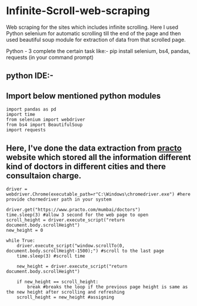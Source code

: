 # Infinite-Scroll-web-scraping
Web scraping for the sites which includes infinite scrolling.
Here I used Python selenium for automatic scrolling till the end of the page and then used beautiful soup module for extraction of data from that scrolled page.

Python - 3
complete the certain task like:- pip install selenium, bs4, pandas, requests (in your command prompt)

## python IDE:-
## Import below mentioned python modules

    import pandas as pd
    import time
    from selenium import webdriver
    from bs4 import BeautifulSoup
    import requests

## Here, I've done the data extraction from [practo](https://www.practo.com/) website which stored all the information different kind of doctors in different cities and there consultaion charge. 
    driver = webdriver.Chrome(executable_path=r"C:\Windows\chromedriver.exe") #here provide chormedriver path in your system

    driver.get("https://www.practo.com/mumbai/doctors")
    time.sleep(3) #allow 3 second for the web page to open
    scroll_height = driver.execute_script("return document.body.scrollHeight")
    new_height = 0 

    while True:
        driver.execute_script("window.scrollTo(0, document.body.scrollHeight-1500);") #scroll to the last page
        time.sleep(3) #scroll time

        new_height = driver.execute_script("return document.body.scrollHeight")

        if new_height == scroll_height:
            break #breaks the loop if the previous page height is same as the new height after scrolling and refreshing
        scroll_height = new_height #assigning 


